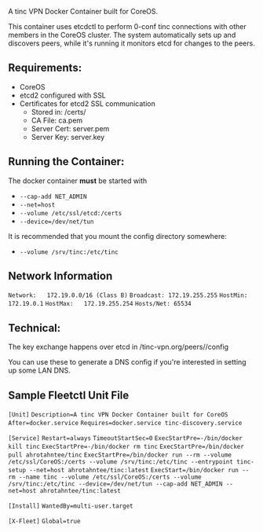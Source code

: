 A tinc VPN Docker Container built for CoreOS.

This container uses etcdctl to perform 0-conf tinc connections with other members in the CoreOS cluster.
The system automatically sets up and discovers peers, while it's running it monitors etcd for changes to the peers.

Requirements:
-----
* CoreOS
* etcd2 configured with SSL
* Certificates for etcd2 SSL communication
  * Stored in: /certs/
  * CA File: ca.pem
  * Server Cert: server.pem
  * Server Key: server.key

Running the Container:
------
The docker container **must** be started with

* `--cap-add NET_ADMIN`
* `--net=host`
* `--volume /etc/ssl/etcd:/certs`
* `--device=/dev/net/tun`

It is recommended that you mount the config directory somewhere:

* `--volume /srv/tinc:/etc/tinc`

Network Information
----
`Network:   172.19.0.0/16 (Class B)`
`Broadcast: 172.19.255.255`
`HostMin:   172.19.0.1`
`HostMax:   172.19.255.254`
`Hosts/Net: 65534`

Technical:
----------
The key exchange happens over etcd in /tinc-vpn.org/peers/<peer name>/config

You can use these to generate a DNS config if you're interested in setting up some LAN DNS.

Sample Fleetctl Unit File
-------------------------
`[Unit]`
`Description=A tinc VPN Docker Container built for CoreOS`
`After=docker.service`
`Requires=docker.service tinc-discovery.service`

`[Service]`
`Restart=always`
`TimeoutStartSec=0`
`ExecStartPre=-/bin/docker kill tinc`
`ExecStartPre=-/bin/docker rm tinc`
`ExecStartPre=/bin/docker pull ahrotahntee/tinc`
`ExecStartPre=/bin/docker run --rm --volume /etc/ssl/CoreOS:/certs --volume /srv/tinc:/etc/tinc --entrypoint tinc-setup --net=host ahrotahntee/tinc:latest`
`ExecStart=/bin/docker run --rm --name tinc --volume /etc/ssl/CoreOS:/certs --volume /srv/tinc:/etc/tinc --device=/dev/net/tun --cap-add NET_ADMIN --net=host ahrotahntee/tinc:latest`

`[Install]`
`WantedBy=multi-user.target`

`[X-Fleet]`
`Global=true`

